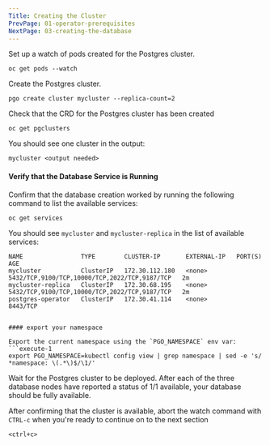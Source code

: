 ```yaml
---
Title: Creating the Cluster
PrevPage: 01-operator-prerequisites
NextPage: 03-creating-the-database
---
```


Set up a watch of pods created for the Postgres cluster.

```execute-2
oc get pods --watch
```

Create the Postgres cluster.

```execute-1
pgo create cluster mycluster --replica-count=2
```

Check that the CRD for the Postgres cluster has been created

```execute-1
oc get pgclusters
```

You should see one cluster in the output:
```execute-1
mycluster <output needed>
```

#### Verify that the Database Service is Running

Confirm that the database creation worked by running the following command to list the available services:

```execute-2
oc get services
```

You should see `mycluster` and `mycluster-replica` in the list of available services:
```
NAME                TYPE        CLUSTER-IP       EXTERNAL-IP   PORT(S)                                         AGE
mycluster           ClusterIP   172.30.112.180   <none>        5432/TCP,9100/TCP,10000/TCP,2022/TCP,9187/TCP   2m
mycluster-replica   ClusterIP   172.30.68.195    <none>        5432/TCP,9100/TCP,10000/TCP,2022/TCP,9187/TCP   2m
postgres-operator   ClusterIP   172.30.41.114    <none>        8443/TCP        


#### export your namespace

Export the current namespace using the `PGO_NAMESPACE` env var:
```execute-1
export PGO_NAMESPACE=kubectl config view | grep namespace | sed -e 's/ *namespace: \(.*\)$/\1/' 
```


Wait for the Postgres cluster to be deployed. After each of the three database nodes have reported a status of 1/1 available, your database should be fully available. 

After confirming that the cluster is available, abort the watch command with `CTRL-c` when you're ready to continue on to the next section

```execute-2
<ctrl+c>
```

